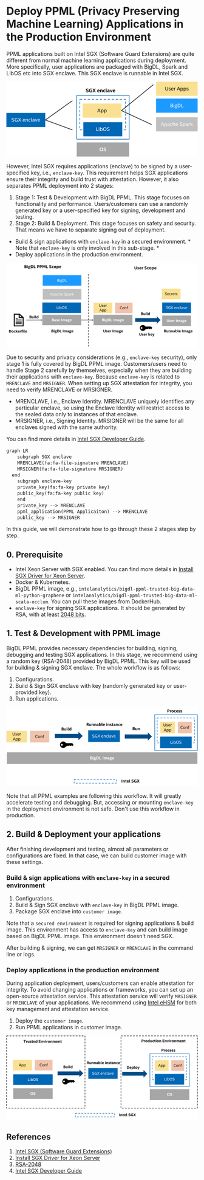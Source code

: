 # Deploy PPML (Privacy Preserving Machine Learning) Applications in the Production Environment

PPML applications built on Intel SGX (Software Guard Extensions) are quite different from normal machine learning applications during deployment. More specifically, user applications are packaged with BigDL, Spark and LibOS etc into SGX enclave. This SGX enclave is runnable in Intel SGX.

![](../images/ppml_sgx_enclave.png)

However, Intel SGX requires applications (enclave) to be signed by a user-specified key, i.e., `enclave-key`. This requirement helps SGX applications ensure their integrity and build trust with attestation. However, it also separates PPML deployment into 2 stages:

1. Stage 1: Test & Development with BigDL PPML. This stage focuses on functionality and performance. Users/customers can use a randomly generated key or a user-specified key for signing, development and testing.
2. Stage 2: Build & Deployment. This stage focuses on safety and security. That means we have to separate signing out of deployment.
  * Build & sign applications with `enclave-key` in a secured environment. * Note that `enclave-key` is only involved in this sub-stage. *
  * Deploy applications in the production environment.

![](../images/ppml_scope.png)

Due to security and privacy considerations (e.g., `enclave-key` security), only stage 1 is fully covered by BigDL PPML image. Customers/users need to handle Stage 2 carefully by themselves, especially when they are building their applications with `enclave-key`. Because `enclave-key` is related to `MRENCLAVE` and `MRSIGNER`. When setting up SGX attestation for integrity, you need to verify MRENCLAVE or MRSIGNER.

* MRENCLAVE, i.e., Enclave Identity. MRENCLAVE uniquely identifies any particular enclave, so using the Enclave Identity will restrict access to the sealed data only to instances of that enclave.
* MRSIGNER, i.e., Signing Identity. MRSIGNER will be the same for all enclaves signed with the same authority.

You can find more details in [Intel SGX Developer Guide](https://download.01.org/intel-sgx/linux-1.5/docs/Intel_SGX_Developer_Guide.pdf).

```mermaid
graph LR
	subgraph SGX enclave
	MRENCLAVE(fa:fa-file-signature MRENCLAVE)
	MRSIGNER(fa:fa-file-signature MRSIGNER)
  end
	subgraph enclave-key
	private_key(fa:fa-key private key)
	public_key(fa:fa-key public key)
	end
	private_key --> MRENCLAVE
	ppml_application(PPML Applicaiton) --> MRENCLAVE
	public_key --> MRSIGNER
```

In this guide, we will demonstrate how to go through these 2 stages step by step.

## 0. Prerequisite

* Intel Xeon Server with SGX enabled. You can find more details in [Install SGX Driver for Xeon Server](https://bigdl.readthedocs.io/en/latest/doc/PPML/QuickStart/install_sgx_driver.html).
* Docker & Kubernetes.
* BigDL PPML image, e.g., `intelanalytics/bigdl-ppml-trusted-big-data-ml-python-graphene` or `intelanalytics/bigdl-ppml-trusted-big-data-ml-scala-occlum`. You can pull these images from DockerHub.
* `enclave-key` for signing SGX applications. It should be generated by RSA, with at least [2048 bits](https://en.wikipedia.org/wiki/RSA_numbers#RSA-2048).


## 1. Test & Development with PPML image

BigDL PPML provides necessary dependencies for building, signing, debugging and testing SGX applications. In this stage, we recommend using a random key (RSA-2048) provided by BigDL PPML. This key will be used for building & signing SGX enclave. The whole workflow is as follows:

1. Configurations.
2. Build & Sign SGX enclave with key (randomly generated key or user-provided key).
3. Run applications.

![](../images/ppml_test_dev.png)

Note that all PPML examples are following this workflow. It will greatly accelerate testing and debugging. But, accessing or mounting `enclave-key` in the deployment environment is not safe. Don't use this workflow in production.

## 2. Build & Deployment your applications

After finishing development and testing, almost all parameters or configurations are fixed. In that case, we can build customer image with these settings.

### Build & sign applications with `enclave-key` in a secured environment

1. Configurations.
2. Build & Sign SGX enclave with `enclave-key` in BigDL PPML image.
3. Package SGX enclave into `customer image`.

Note that a `secured environment` is required for signing applications & build image. This environment has access to `enclave-key` and can build image based on BigDL PPML image. This environment doesn't need SGX.

After building & signing, we can get `MRSIGNER` or `MRENCLAVE` in the command line or logs.

### Deploy applications in the production environment

During application deployment, users/customers can enable attestation for integrity. To avoid changing applications or frameworks, you can set up an open-source attestation service. This attestation service will verify `MRSIGNER` or `MRENCLAVE` of your applications. We recommend using [Intel eHSM](https://github.com/intel/ehsm) for both key management and attestation service.

1. Deploy the `customer image`.
2. Run PPML applications in customer image.

![](../images/ppml_build_deploy.png)

## References

1. [Intel SGX (Software Guard Extensions)](https://www.intel.com/content/www/us/en/developer/tools/software-guard-extensions/overview.html)
2. [Install SGX Driver for Xeon Server](https://bigdl.readthedocs.io/en/latest/doc/PPML/QuickStart/install_sgx_driver.html)
3. [RSA-2048](https://en.wikipedia.org/wiki/RSA_numbers#RSA-2048)
4. [Intel SGX Developer Guide](https://download.01.org/intel-sgx/linux-1.5/docs/Intel_SGX_Developer_Guide.pdf)
